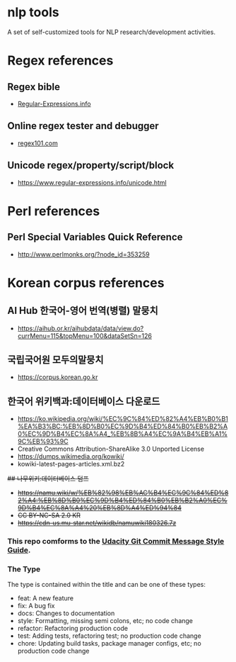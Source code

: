 # nlp tools

A set of self-customized tools for NLP research/development activities.

# Regex references
## Regex bible
  * [Regular-Expressions.info](https://www.regular-expressions.info/)
## Online regex tester and debugger
  * [regex101.com](https://regex101.com/)

## Unicode regex/property/script/block
  * https://www.regular-expressions.info/unicode.html

# Perl references
## Perl Special Variables Quick Reference
  * http://www.perlmonks.org/?node_id=353259

# Korean corpus references
## AI Hub 한국어-영어 번역(병렬) 말뭉치
  * https://aihub.or.kr/aihubdata/data/view.do?currMenu=115&topMenu=100&dataSetSn=126

## 국립국어원 모두의말뭉치
  * https://corpus.korean.go.kr

## 한국어 위키백과:데이터베이스 다운로드
  * https://ko.wikipedia.org/wiki/%EC%9C%84%ED%82%A4%EB%B0%B1%EA%B3%BC:%EB%8D%B0%EC%9D%B4%ED%84%B0%EB%B2%A0%EC%9D%B4%EC%8A%A4_%EB%8B%A4%EC%9A%B4%EB%A1%9C%EB%93%9C
  * Creative Commons Attribution-ShareAlike 3.0 Unported License
  * https://dumps.wikimedia.org/kowiki/
  * kowiki-latest-pages-articles.xml.bz2

~~## 나무위키:데이터베이스 덤프~~
  * ~~https://namu.wiki/w/%EB%82%98%EB%AC%B4%EC%9C%84%ED%82%A4:%EB%8D%B0%EC%9D%B4%ED%84%B0%EB%B2%A0%EC%9D%B4%EC%8A%A4%20%EB%8D%A4%ED%94%84~~
  * ~~CC BY-NC-SA 2.0 KR~~
  * ~~https://cdn-us.mu-star.net/wikidb/namuwiki180326.7z~~

### This repo comforms to the [Udacity Git Commit Message Style Guide](https://udacity.github.io/git-styleguide/).
### The Type
The type is contained within the title and can be one of these types:

* feat: A new feature
* fix: A bug fix
* docs: Changes to documentation
* style: Formatting, missing semi colons, etc; no code change
* refactor: Refactoring production code
* test: Adding tests, refactoring test; no production code change
* chore: Updating build tasks, package manager configs, etc; no production code change
